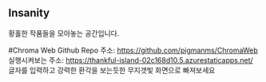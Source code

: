 ## Insanity
황홀한 작품들을 모아놓는 공간입니다. 

#Chroma Web
Github Repo 주소: https://github.com/pigmanms/ChromaWeb
실행시켜보는 주소: https://thankful-island-02c168d10.5.azurestaticapps.net/
글자를 입력하고 강력한 환각을 보는듯한 무지갯빛 화면으로 빠져보세요
